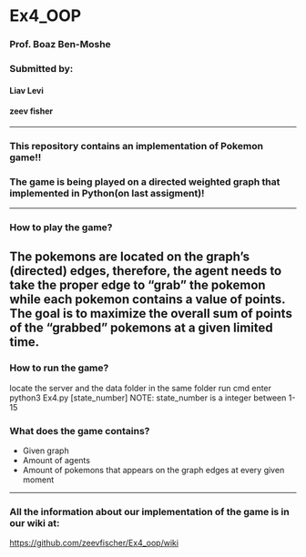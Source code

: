 
# Ex4_OOP

### Prof. Boaz Ben-Moshe <br>
### Submitted by:
#### Liav Levi
#### zeev fisher 
---
### This repository contains an implementation of Pokemon game!!
### The game is being played on a directed weighted graph that implemented in Python(on last assigment)!
---
### How to play the game?
The pokemons are located on the graph’s (directed) edges, therefore, the agent needs to take the proper edge to “grab” the pokemon while each pokemon contains a value of points.
The goal is to maximize the overall sum of points of the “grabbed” pokemons at a given limited time.
---
### How to run the game?
locate the server and the data folder in the same folder
run cmd
enter python3 Ex4.py [state_number]
NOTE: state_number is a integer between 1-15

### What does the game contains? <br>
- Given graph
- Amount of agents
- Amount of pokemons that appears on the graph edges at every given moment

---

### All the information about our implementation of the game is in our wiki at:
https://github.com/zeevfischer/Ex4_oop/wiki
